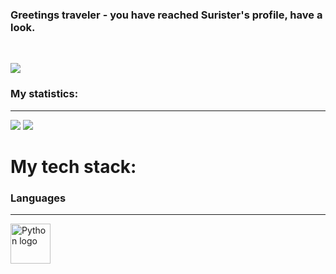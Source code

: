 ### Greetings traveler - you have reached Surister's profile, have a look.
<br>

![](https://komarev.com/ghpvc/?username=surister)

### My statistics:

<hr>

![](https://github-readme-stats.vercel.app/api?username=surister&show_icons=true&count_private=true&include_all_commits=true&theme=darcula)
![](https://github-readme-stats.vercel.app/api/top-langs/?username=surister&layout=compact&lang_count=16&theme=darcula)

# My tech stack:

### Languages

<hr>
<img height="64px" width="64px" src="https://upload.wikimedia.org/wikipedia/commons/c/c3/Python-logo-notext.svg" alt="Python logo">